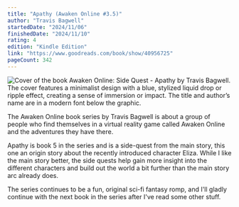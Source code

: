 ```yaml
---
title: "Apathy (Awaken Online #3.5)"
author: "Travis Bagwell"
startedDate: "2024/11/06"
finishedDate: "2024/11/10"
rating: 4
edition: "Kindle Edition"
link: "https://www.goodreads.com/book/show/40956725"
pageCount: 342
---
```


![Cover of the book Awaken Online: Side Quest - Apathy by Travis Bagwell. The cover features a minimalist design with a blue, stylized liquid drop or ripple effect, creating a sense of immersion or impact. The title and author’s name are in a modern font below the graphic.](https://images-na.ssl-images-amazon.com/images/S/compressed.photo.goodreads.com/books/1532656357i/40956725.jpg)

The Awaken Online book series by Travis Bagwell is about a group of people who find themselves in a virtual reality game called Awaken Online and the adventures they have there.

Apathy is book 5 in the series and is a side-quest from the main story, this one an origin story about the recently introduced character Eliza. While I like the main story better, the side quests help gain more insight into the different characters and build out the world a bit further than the main story arc already does.

The series continues to be a fun, original sci-fi fantasy romp, and I'll gladly continue with the next book in the series after I've read some other stuff.
